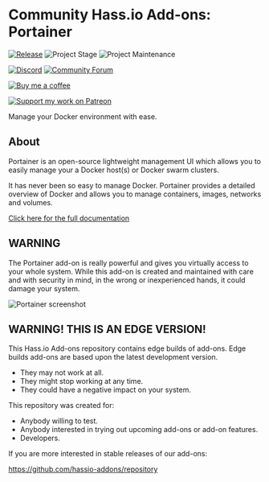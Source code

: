 # Community Hass.io Add-ons: Portainer

[![Release][release-shield]][release] ![Project Stage][project-stage-shield] ![Project Maintenance][maintenance-shield]

[![Discord][discord-shield]][discord] [![Community Forum][forum-shield]][forum]

[![Buy me a coffee][buymeacoffee-shield]][buymeacoffee]

[![Support my work on Patreon][patreon-shield]][patreon]

Manage your Docker environment with ease.

## About

Portainer is an open-source lightweight management UI which allows you to
easily manage your a Docker host(s) or Docker swarm clusters.

It has never been so easy to manage Docker. Portainer provides a detailed
overview of Docker and allows you to manage containers, images, networks and
volumes.

[Click here for the full documentation][docs]

## WARNING

The Portainer add-on is really powerful and gives you virtually access to
your whole system. While this add-on is created and maintained with care and
with security in mind, in the wrong or inexperienced hands,
it could damage your system.

![Portainer screenshot][screenshot]

## WARNING! THIS IS AN EDGE VERSION!

This Hass.io Add-ons repository contains edge builds of add-ons. Edge builds
add-ons are based upon the latest development version.

- They may not work at all.
- They might stop working at any time.
- They could have a negative impact on your system.

This repository was created for:

- Anybody willing to test.
- Anybody interested in trying out upcoming add-ons or add-on features.
- Developers.

If you are more interested in stable releases of our add-ons:

<https://github.com/hassio-addons/repository>

[buymeacoffee-shield]: https://www.buymeacoffee.com/assets/img/guidelines/download-assets-sm-2.svg
[buymeacoffee]: https://www.buymeacoffee.com/frenck
[discord-shield]: https://img.shields.io/discord/478094546522079232.svg
[discord]: https://discord.me/hassioaddons
[docs]: https://github.com/hassio-addons/addon-portainer/blob/0314edb/README.md
[forum-shield]: https://img.shields.io/badge/community-forum-brightgreen.svg
[forum]: https://community.home-assistant.io/?u=frenck
[maintenance-shield]: https://img.shields.io/maintenance/yes/2018.svg
[patreon-shield]: https://www.frenck.nl/images/patreon.png
[patreon]: https://www.patreon.com/frenck
[project-stage-shield]: https://img.shields.io/badge/project%20stage-experimental-yellow.svg
[release-shield]: https://img.shields.io/badge/version-0314edb-blue.svg
[release]: https://github.com/hassio-addons/addon-portainer/tree/0314edb
[screenshot]: https://github.com/hassio-addons/addon-portainer/raw/master/images/screenshot.png
